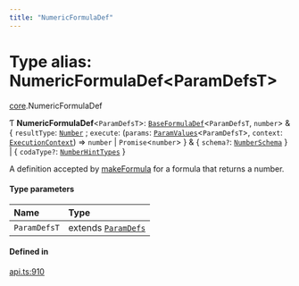 ```yaml
---
title: "NumericFormulaDef"
---
```

# Type alias: NumericFormulaDef<ParamDefsT\>

[core](../modules/core.md).NumericFormulaDef

Ƭ **NumericFormulaDef**<`ParamDefsT`\>: [`BaseFormulaDef`](../interfaces/core.BaseFormulaDef.md)<`ParamDefsT`, `number`\> & { `resultType`: [`Number`](../enums/core.ValueType.md#number) ; `execute`: (`params`: [`ParamValues`](core.ParamValues.md)<`ParamDefsT`\>, `context`: [`ExecutionContext`](../interfaces/core.ExecutionContext.md)) => `number` \| `Promise`<`number`\>  } & { `schema?`: [`NumberSchema`](core.NumberSchema.md)  } \| { `codaType?`: [`NumberHintTypes`](core.NumberHintTypes.md)  }

A definition accepted by [makeFormula](../functions/core.makeFormula.md) for a formula that returns a number.

#### Type parameters

| Name | Type |
| :------ | :------ |
| `ParamDefsT` | extends [`ParamDefs`](core.ParamDefs.md) |

#### Defined in

[api.ts:910](https://github.com/coda/packs-sdk/blob/main/api.ts#L910)
